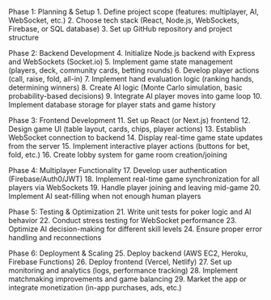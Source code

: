 Phase 1: Planning & Setup
	1.	Define project scope (features: multiplayer, AI, WebSocket, etc.)
	2.	Choose tech stack (React, Node.js, WebSockets, Firebase, or SQL database)
	3.	Set up GitHub repository and project structure

Phase 2: Backend Development
	4.	Initialize Node.js backend with Express and WebSockets (Socket.io)
	5.	Implement game state management (players, deck, community cards, betting rounds)
	6.	Develop player actions (call, raise, fold, all-in)
	7.	Implement hand evaluation logic (ranking hands, determining winners)
	8.	Create AI logic (Monte Carlo simulation, basic probability-based decisions)
	9.	Integrate AI player moves into game loop
	10.	Implement database storage for player stats and game history

Phase 3: Frontend Development
	11.	Set up React (or Next.js) frontend
	12.	Design game UI (table layout, cards, chips, player actions)
	13.	Establish WebSocket connection to backend
	14.	Display real-time game state updates from the server
	15.	Implement interactive player actions (buttons for bet, fold, etc.)
	16.	Create lobby system for game room creation/joining

Phase 4: Multiplayer Functionality
	17.	Develop user authentication (Firebase/Auth0/JWT)
	18.	Implement real-time game synchronization for all players via WebSockets
	19.	Handle player joining and leaving mid-game
	20.	Implement AI seat-filling when not enough human players

Phase 5: Testing & Optimization
	21.	Write unit tests for poker logic and AI behavior
	22.	Conduct stress testing for WebSocket performance
	23.	Optimize AI decision-making for different skill levels
	24.	Ensure proper error handling and reconnections

Phase 6: Deployment & Scaling
	25.	Deploy backend (AWS EC2, Heroku, Firebase Functions)
	26.	Deploy frontend (Vercel, Netlify)
	27.	Set up monitoring and analytics (logs, performance tracking)
	28.	Implement matchmaking improvements and game balancing
	29.	Market the app or integrate monetization (in-app purchases, ads, etc.)
